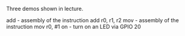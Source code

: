 Three demos shown in lecture.

add - assembly of the instruction add r0, r1, r2
mov - assembly of the instruction mov r0, #1
on - turn on an LED via GPIO 20

